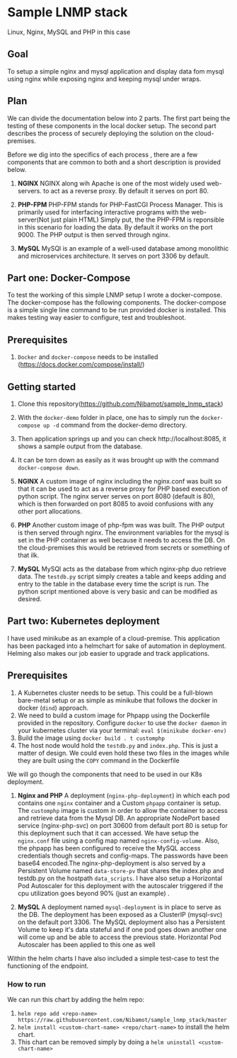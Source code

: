 # Sample LNMP stack
 Linux, Nginx, MySQL and PHP in this case

## Goal
To setup a simple nginx and mysql application and display data fom mysql using nginx while exposing nginx and keeping mysql under wraps. 

## Plan
We can divide the documentation below into 2 parts.
The first part being the testing of these components in the local docker setup. The second part describes the process of securely deploying the solution on the cloud-premises.  

Before we dig into the specifics of each process , there are a few components that are common to both and a short description is provided below.

1. **NGINX**
NGINX along wih Apache is one of the most widely used web-servers. to act as a reverse proxy. By default it serves on port 80.

2. **PHP-FPM**
PHP-FPM stands for PHP-FastCGI Process Manager. This is primarily used for interfacing interactive programs with the web-server(Not just plain HTML) Simply put, the the PHP-FPM is reponsible in this scenario for loading the data. By default it works on the port 9000. The PHP output is then served through nginx. 

3. **MySQL**
MySQl is an example of a well-used database among monolithic and microservices architecture. It serves on port 3306 by default.




## Part one: Docker-Compose
To test the working of this simple LNMP setup I wrote a docker-compose. The docker-compose has the following components. The docker-compose is a simple single line command to be run provided docker is installed. This makes testing way easier to configure, test and troubleshoot.

## Prerequisites
1.  `Docker` and `docker-compose` needs to be installed  (https://docs.docker.com/compose/install/)

## Getting started
1. Clone this repository(https://github.com/Nibamot/sample_lnmp_stack)
2. With the `docker-demo` folder in place, one has to simply run the `docker-compose up -d` command from the docker-demo directory. 
3. Then application springs up and you can check http://localhost:8085, it shows a sample output from the database. 
4. It can be torn down as easily as it was brought up with the command `docker-compose down`.


1. **NGINX**
A custom image of nginx including the nginx.conf was built so that it can be used to act as a reverse proxy for PHP based execution of python script. The nginx server serves on port 8080 (default is 80), which is then forwarded on port 8085 to avoid confusions with any other port allocations.

2. **PHP**
Another custom image of php-fpm was was built. The PHP output is then served through nginx. The environment variables for the mysql is set in the PHP container as well because it needs to access the DB. On the cloud-premises this would be retrieved from secrets or something of that ilk.

3. **MySQL**
MySQl acts as the database from which nginx-php duo retrieve data. The `testdb.py` script simply creates a table and keeps adding and entry to the table in the database every time the script is run. The python script mentioned above is very basic and can be modified as desired.




## Part two: Kubernetes deployment
I have used minikube as an example of a cloud-premise. 
This application has been packaged into a helmchart for sake of automation in deployment. Helming also makes our job easier to upgrade and track applications. 

## Prerequisites
1.  A Kubernetes cluster needs to be setup. This could be a full-blown bare-metal setup or as simple as minikube that follows the docker in docker (`dind`) approach.
2. We need to build a custom image for Phpapp using the Dockerfile provided in the repository. Configure `docker` to use the `docker daemon` in your kubernetes cluster via your terminal: `eval $(minikube docker-env)`
3. Build the image using `docker build . t customphp`
4. The host node would hold the `testdb.py` and `index.php`. This is just a matter of design. We could even hold these two files in the images while they are built using the `COPY` command in the Dockerfile 

We will go though the components that need to be used in our K8s deployment.

1. **Nginx and PHP**
A deployment (`nginx-php-deployment`) in which each pod contains one `nginx` container and a Custom `phpapp` container is setup. The `customphp` image is custom in order to allow the container to access and retrieve data from the Mysql DB. An appropriate NodePort based service (nginx-php-svc) on port 30600 from default port 80 is setup for this deployment such that it can accessed. We have setup the `nginx.conf` file  using a config map named `nginx-config-volume`.  Also, the phpapp has been configured to receive the MySQL access credentials though secrets and config-maps.
The passwords have been base64 encoded.The nginx-php-deployment is also served by a Persistent Volume named `data-store-pv` that shares the index.php and testdb.py on the hostpath `data_scripts`. I have also setup a Horizontal Pod Autoscaler for this deployment with the autoscaler triggered if the cpu utilization goes beyond 90% (just an example) .

2. **MySQL**
A deployment named `mysql-deployment` is in place to serve as the DB. The deployment has been exposed as a ClusterIP (mysql-svc) on the default port 3306. The MySQL deployment also has a Persistent Volume to keep it's data stateful and if one pod goes down another one will come up and be able to access the previous state. Horizontal Pod Autoscaler has been applied to this one as well

Within the helm charts I have also included a simple test-case to test the functioning of the endpoint.

### How to run

We can run this chart by adding the helm repo:
1. `helm repo add <repo-name> https://raw.githubusercontent.com/Nibamot/sample_lnmp_stack/master`
2. `helm install <custom-chart-name> <repo/chart-name>` to install the helm chart.
3. This chart can be removed simply by doing a `helm uninstall <custom-chart-name>`
